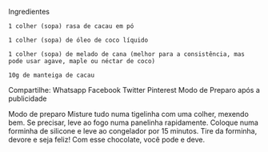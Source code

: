 Ingredientes

    1 colher (sopa) rasa de cacau em pó

    1 colher (sopa) de óleo de coco líquido

    1 colher (sopa) de melado de cana (melhor para a consistência, mas pode usar agave, maple ou néctar de coco)

    10g de manteiga de cacau

Compartilhe: Whatsapp Facebook Twitter Pinterest
Modo de Preparo após a publicidade

Modo de preparo
    Misture tudo numa tigelinha com uma colher, mexendo bem. Se precisar, leve ao fogo numa panelinha rapidamente.
    Coloque numa forminha de silicone e leve ao congelador por 15 minutos.
    Tire da forminha, devore e seja feliz! Com esse chocolate, você pode e deve.
